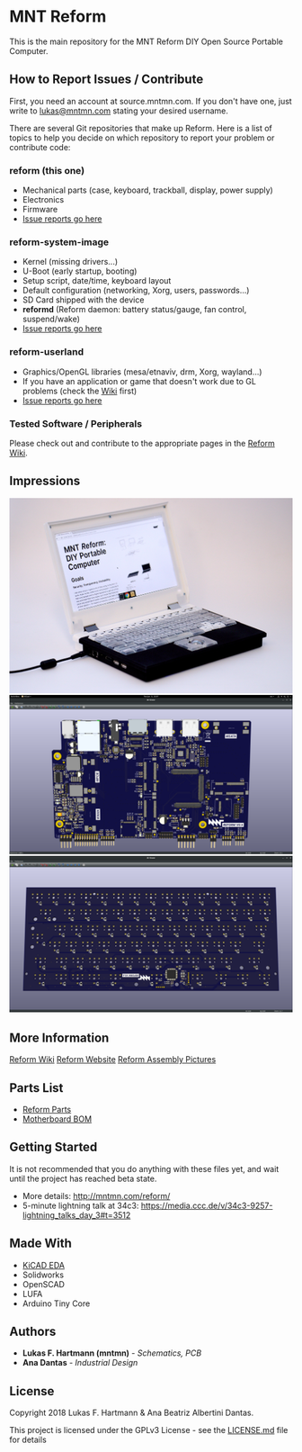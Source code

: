 # MNT Reform

This is the main repository for the MNT Reform DIY Open Source Portable Computer.

## How to Report Issues / Contribute

First, you need an account at source.mntmn.com. If you don't have one, just write to lukas@mntmn.com stating your desired username.

There are several Git repositories that make up Reform. Here is a list of topics to help you decide on which repository to report your problem or contribute code:

### reform (this one)

* Mechanical parts (case, keyboard, trackball, display, power supply)
* Electronics
* Firmware
* [Issue reports go here](https://source.mntmn.com/MNT/reform/issues)

### reform-system-image

* Kernel (missing drivers...)
* U-Boot (early startup, booting)
* Setup script, date/time, keyboard layout
* Default configuration (networking, Xorg, users, passwords...)
* SD Card shipped with the device
* **reformd** (Reform daemon: battery status/gauge, fan control, suspend/wake)
* [Issue reports go here](https://source.mntmn.com/MNT/reform-system-image/issues)

### reform-userland

* Graphics/OpenGL libraries (mesa/etnaviv, drm, Xorg, wayland...)
* If you have an application or game that doesn't work due to GL problems (check the [Wiki](https://source.mntmn.com/MNT/reform/wiki) first)
* [Issue reports go here](https://source.mntmn.com/MNT/reform-userland/issues)

### Tested Software / Peripherals

Please check out and contribute to the appropriate pages in the [Reform Wiki](https://source.mntmn.com/MNT/reform/wiki).

## Impressions

![Reform 0.3 Laptop Prototype](pics/reform03-laptop.jpg)
![Reform 0.4 Motherboard PCB](pics/reform04-motherboardpcb.png)
![Reform 0.4 Keyboard PCB](pics/reform04-kbdpcb.png)

## More Information

[Reform Wiki](https://source.mntmn.com/MNT/reform/wiki)
[Reform Website](https://mntmn.com/reform/)
[Reform Assembly Pictures](https://mntmn.com/media/reform_assembly_images.html)

## Parts List

* [Reform Parts](spreadsheets/production_status.csv)
* [Motherboard BOM](spreadsheets/motherboard_bom.csv)

## Getting Started

It is not recommended that you do anything with these files yet, and wait until the project has reached beta state.

* More details: http://mntmn.com/reform/
* 5-minute lightning talk at 34c3: https://media.ccc.de/v/34c3-9257-lightning_talks_day_3#t=3512

## Made With

* [KiCAD EDA](http://kicad-pcb.org/)
* Solidworks
* OpenSCAD
* LUFA
* Arduino Tiny Core

## Authors

* **Lukas F. Hartmann (mntmn)** - *Schematics, PCB*
* **Ana Dantas** - *Industrial Design*

## License

Copyright 2018 Lukas F. Hartmann & Ana Beatriz Albertini Dantas.

This project is licensed under the GPLv3 License - see the [LICENSE.md](LICENSE.md) file for details
